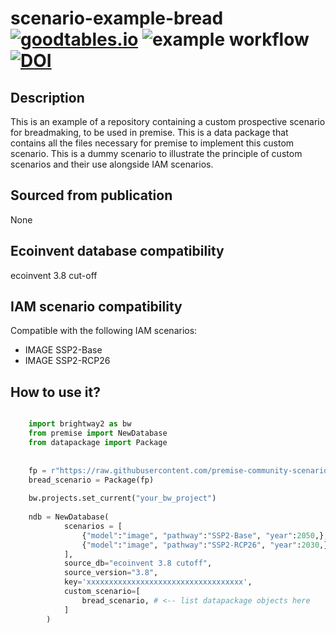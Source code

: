 # scenario-example-bread [![goodtables.io](https://goodtables.io/badge/github/premise-community-scenarios/scenario-example-bread.svg)](https://goodtables.io/github/premise-community-scenarios/scenario-example-bread) ![example workflow](https://github.com/premise-community-scenarios/scenario-example-bread/actions/workflows/main.yml/badge.svg?branch=main) [![DOI](https://zenodo.org/badge/496564841.svg)](https://zenodo.org/badge/latestdoi/496564841)

Description
-----------

This is an example of a repository containing a custom prospective scenario for breadmaking, to be used in premise.
This is a data package that contains all the files necessary for premise to implement
this custom scenario. This is a dummy scenario to illustrate the principle of custom scenarios and their use alongside IAM scenarios.

Sourced from publication
------------------------

None

Ecoinvent database compatibility
--------------------------------

ecoinvent 3.8 cut-off

IAM scenario compatibility
---------------------------

Compatible with the following IAM scenarios:
* IMAGE SSP2-Base
* IMAGE SSP2-RCP26

How to use it?
--------------

```python

    import brightway2 as bw
    from premise import NewDatabase
    from datapackage import Package
    
    
    fp = r"https://raw.githubusercontent.com/premise-community-scenarios/scenario-example-bread/main/datapackage.json"
    bread_scenario = Package(fp)
    
    bw.projects.set_current("your_bw_project")
    
    ndb = NewDatabase(
            scenarios = [
                {"model":"image", "pathway":"SSP2-Base", "year":2050,},
                {"model":"image", "pathway":"SSP2-RCP26", "year":2030,},
            ],        
            source_db="ecoinvent 3.8 cutoff",
            source_version="3.8",
            key='xxxxxxxxxxxxxxxxxxxxxxxxxxxxxxxxxxx',
            custom_scenario=[
                bread_scenario, # <-- list datapackage objects here
            ] 
        )
```

